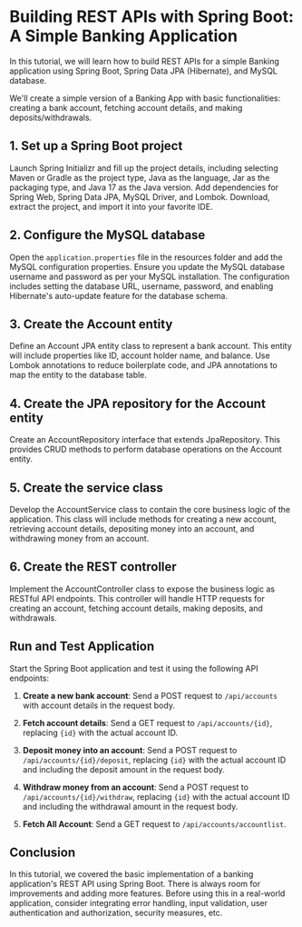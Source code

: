 # Building REST APIs with Spring Boot: A Simple Banking Application

In this tutorial, we will learn how to build REST APIs for a simple Banking application using Spring Boot, Spring Data JPA (Hibernate), and MySQL database.

We'll create a simple version of a Banking App with basic functionalities: creating a bank account, fetching account details, and making deposits/withdrawals.

## 1. Set up a Spring Boot project

Launch Spring Initializr and fill up the project details, including selecting Maven or Gradle as the project type, Java as the language, Jar as the packaging type, and Java 17 as the Java version. Add dependencies for Spring Web, Spring Data JPA, MySQL Driver, and Lombok. Download, extract the project, and import it into your favorite IDE.

## 2. Configure the MySQL database

Open the `application.properties` file in the resources folder and add the MySQL configuration properties. Ensure you update the MySQL database username and password as per your MySQL installation. The configuration includes setting the database URL, username, password, and enabling Hibernate's auto-update feature for the database schema.

## 3. Create the Account entity

Define an Account JPA entity class to represent a bank account. This entity will include properties like ID, account holder name, and balance. Use Lombok annotations to reduce boilerplate code, and JPA annotations to map the entity to the database table.

## 4. Create the JPA repository for the Account entity

Create an AccountRepository interface that extends JpaRepository. This provides CRUD methods to perform database operations on the Account entity.

## 5. Create the service class

Develop the AccountService class to contain the core business logic of the application. This class will include methods for creating a new account, retrieving account details, depositing money into an account, and withdrawing money from an account.

## 6. Create the REST controller

Implement the AccountController class to expose the business logic as RESTful API endpoints. This controller will handle HTTP requests for creating an account, fetching account details, making deposits, and withdrawals.

## Run and Test Application

Start the Spring Boot application and test it using the following API endpoints:

1. **Create a new bank account**: Send a POST request to `/api/accounts` with account details in the request body.

2. **Fetch account details**: Send a GET request to `/api/accounts/{id}`, replacing `{id}` with the actual account ID.

3. **Deposit money into an account**: Send a POST request to `/api/accounts/{id}/deposit`, replacing `{id}` with the actual account ID and including the deposit amount in the request body.

4. **Withdraw money from an account**: Send a POST request to `/api/accounts/{id}/withdraw`, replacing `{id}` with the actual account ID and including the withdrawal amount in the request body.

5. **Fetch All Account**: Send a GET request to `/api/accounts/accountlist`.

## Conclusion

In this tutorial, we covered the basic implementation of a banking application's REST API using Spring Boot. There is always room for improvements and adding more features. Before using this in a real-world application, consider integrating error handling, input validation, user authentication and authorization, security measures, etc.
